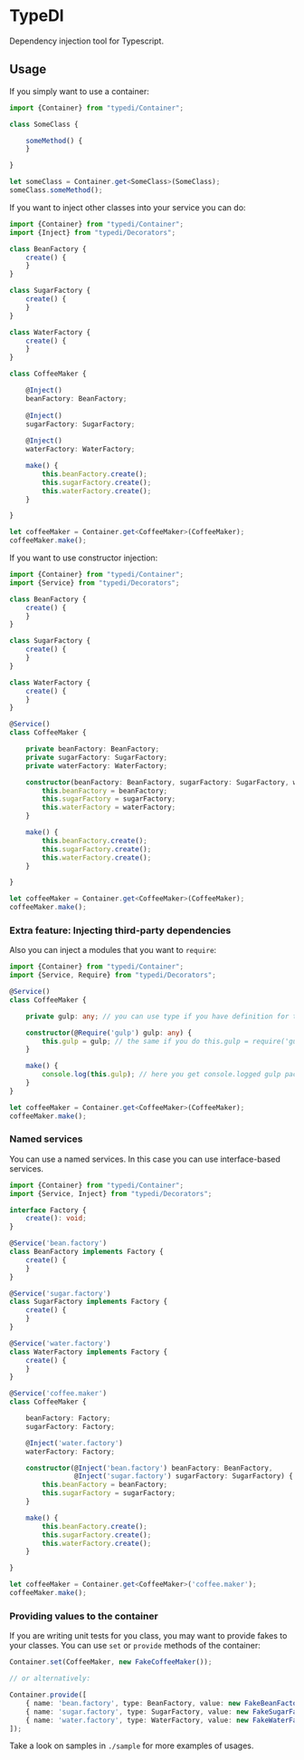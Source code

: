 # TypeDI

Dependency injection tool for Typescript.

## Usage

If you simply want to use a container:

```typescript
import {Container} from "typedi/Container";

class SomeClass {

    someMethod() {
    }

}

let someClass = Container.get<SomeClass>(SomeClass);
someClass.someMethod();
```

If you want to inject other classes into your service you can do:

```typescript
import {Container} from "typedi/Container";
import {Inject} from "typedi/Decorators";

class BeanFactory {
    create() {
    }
}

class SugarFactory {
    create() {
    }
}

class WaterFactory {
    create() {
    }
}

class CoffeeMaker {

    @Inject()
    beanFactory: BeanFactory;
    
    @Inject()
    sugarFactory: SugarFactory;
    
    @Inject()
    waterFactory: WaterFactory;

    make() {
        this.beanFactory.create();
        this.sugarFactory.create();
        this.waterFactory.create();
    }

}

let coffeeMaker = Container.get<CoffeeMaker>(CoffeeMaker);
coffeeMaker.make();
```

If you want to use constructor injection:

```typescript
import {Container} from "typedi/Container";
import {Service} from "typedi/Decorators";

class BeanFactory {
    create() {
    }
}

class SugarFactory {
    create() {
    }
}

class WaterFactory {
    create() {
    }
}

@Service()
class CoffeeMaker {

    private beanFactory: BeanFactory;
    private sugarFactory: SugarFactory;
    private waterFactory: WaterFactory;

    constructor(beanFactory: BeanFactory, sugarFactory: SugarFactory, waterFactory: WaterFactory) {
        this.beanFactory = beanFactory;
        this.sugarFactory = sugarFactory;
        this.waterFactory = waterFactory;
    }

    make() {
        this.beanFactory.create();
        this.sugarFactory.create();
        this.waterFactory.create();
    }

}

let coffeeMaker = Container.get<CoffeeMaker>(CoffeeMaker);
coffeeMaker.make();
```

### Extra feature: Injecting third-party dependencies

Also you can inject a modules that you want to `require`:

```typescript
import {Container} from "typedi/Container";
import {Service, Require} from "typedi/Decorators";

@Service()
class CoffeeMaker {

    private gulp: any; // you can use type if you have definition for this package

    constructor(@Require('gulp') gulp: any) {
        this.gulp = gulp; // the same if you do this.gulp = require('gulp')
    }

    make() {
        console.log(this.gulp); // here you get console.logged gulp package =)
    }
}

let coffeeMaker = Container.get<CoffeeMaker>(CoffeeMaker);
coffeeMaker.make();
```

### Named services

You can use a named services. In this case you can use interface-based services.

```typescript
import {Container} from "typedi/Container";
import {Service, Inject} from "typedi/Decorators";

interface Factory {
    create(): void;
}

@Service('bean.factory')
class BeanFactory implements Factory {
    create() {
    }
}

@Service('sugar.factory')
class SugarFactory implements Factory {
    create() {
    }
}

@Service('water.factory')
class WaterFactory implements Factory {
    create() {
    }
}

@Service('coffee.maker')
class CoffeeMaker {

    beanFactory: Factory;
    sugarFactory: Factory;

    @Inject('water.factory')
    waterFactory: Factory;

    constructor(@Inject('bean.factory') beanFactory: BeanFactory,
                @Inject('sugar.factory') sugarFactory: SugarFactory) {
        this.beanFactory = beanFactory;
        this.sugarFactory = sugarFactory;
    }

    make() {
        this.beanFactory.create();
        this.sugarFactory.create();
        this.waterFactory.create();
    }

}

let coffeeMaker = Container.get<CoffeeMaker>('coffee.maker');
coffeeMaker.make();
```

### Providing values to the container

If you are writing unit tests for you class, you may want to provide fakes to your classes. You can use `set` or
`provide` methods of the container:

```typescript
Container.set(CoffeeMaker, new FakeCoffeeMaker());

// or alternatively:

Container.provide([
    { name: 'bean.factory', type: BeanFactory, value: new FakeBeanFactory() },
    { name: 'sugar.factory', type: SugarFactory, value: new FakeSugarFactory() },
    { name: 'water.factory', type: WaterFactory, value: new FakeWaterFactory() }
]);
```


Take a look on samples in `./sample` for more examples of usages.
